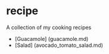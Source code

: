 # recipe
A collection of my cooking recipes

* [Guacamole] (guacamole.md)
* [Salad] (avocado_tomato_salad.md)
